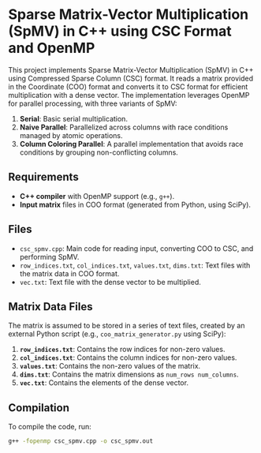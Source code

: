 # Sparse Matrix-Vector Multiplication (SpMV) in C++ using CSC Format and OpenMP

This project implements Sparse Matrix-Vector Multiplication (SpMV) in C++ using Compressed Sparse Column (CSC) format. It reads a matrix provided in the Coordinate (COO) format and converts it to CSC format for efficient multiplication with a dense vector. The implementation leverages OpenMP for parallel processing, with three variants of SpMV:

1. **Serial**: Basic serial multiplication.
2. **Naive Parallel**: Parallelized across columns with race conditions managed by atomic operations.
3. **Column Coloring Parallel**: A parallel implementation that avoids race conditions by grouping non-conflicting columns.

## Requirements

- **C++ compiler** with OpenMP support (e.g., `g++`).
- **Input matrix** files in COO format (generated from Python, using SciPy).

## Files

- `csc_spmv.cpp`: Main code for reading input, converting COO to CSC, and performing SpMV.
- `row_indices.txt`, `col_indices.txt`, `values.txt`, `dims.txt`: Text files with the matrix data in COO format.
- `vec.txt`: Text file with the dense vector to be multiplied.

## Matrix Data Files

The matrix is assumed to be stored in a series of text files, created by an external Python script (e.g., `coo_matrix_generator.py` using SciPy):

1. **`row_indices.txt`**: Contains the row indices for non-zero values.
2. **`col_indices.txt`**: Contains the column indices for non-zero values.
3. **`values.txt`**: Contains the non-zero values of the matrix.
4. **`dims.txt`**: Contains the matrix dimensions as `num_rows num_columns`.
5. **`vec.txt`**: Contains the elements of the dense vector.

## Compilation

To compile the code, run:
```bash
g++ -fopenmp csc_spmv.cpp -o csc_spmv.out